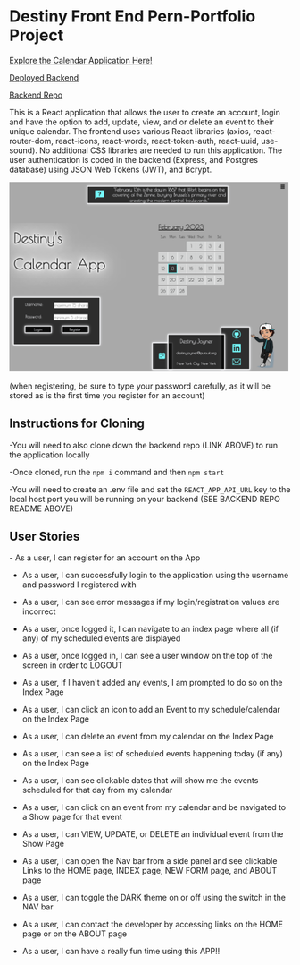 <h1>Destiny Front End Pern-Portfolio Project</h1>

[Explore the Calendar Application Here!](https://destiny-calendar-project.netlify.app/)

[Deployed Backend](https://pern-portfolio-calendar-app.onrender.com/)&emsp; &emsp;

[Backend Repo](https://github.com/DestinyJoyner/Pern-Portfolio-Backend) 

This is a React application that allows the user to create an account, login and have the option to add, update, view, and or delete an event to their unique calendar. The frontend uses various React libraries (axios, react-router-dom, react-icons, react-words, react-token-auth, react-uuid, use-sound). No additional CSS libraries are needed to run this application.  The user authentication is coded in the backend (Express, and Postgres database) using JSON Web Tokens (JWT), and Bcrypt.

<img src="/public/readme-screenshot.png" alt="screenshot"  width="500"/>

(when registering, be sure to type your password carefully, as it will be stored as is the first time you register for an account)

<h2>Instructions for Cloning</h2>
-You will need to also clone down the backend repo (LINK ABOVE) to run the application locally

-Once cloned, run the `npm i` command and then `npm start`

-You will need to create an .env file and set the `REACT_APP_API_URL` key to the local host port you will be running on your backend (SEE BACKEND REPO README ABOVE) 


<h2>User Stories</h2>
- As a user, I can register for an account on the App

- As a user, I can successfully login to the application using the username and password I registered with

- As a user, I can see error messages if my login/registration values are incorrect

- As a user, once logged it, I can navigate to an index page where all (if any) of my scheduled events are displayed

- As a user, once logged in, I can see a user window on the top of the screen in order to LOGOUT

- As a user, if I haven't added any events, I am prompted to do so on the Index Page

- As a user, I can click an icon to add an Event to my schedule/calendar on the Index Page

- As a user, I can delete an event from my calendar on the Index Page

- As a user, I can see a list of scheduled events happening today (if any) on the Index Page

- As a user, I can see clickable dates that will show me the events scheduled for that day from my calendar

- As a user, I can click on an event from my calendar and be navigated to a Show page for that event

- As a user, I can VIEW, UPDATE, or DELETE an individual event from the Show Page

- As a user, I can open the Nav bar from a side panel and see clickable Links to the HOME page, INDEX page, NEW FORM page, and ABOUT page

- As a user, I can toggle the DARK theme on or off using the switch in the NAV bar

- As a user, I can contact the developer by accessing links on the HOME page or on the ABOUT page

- As a user, I can have a really fun time using this APP!!

